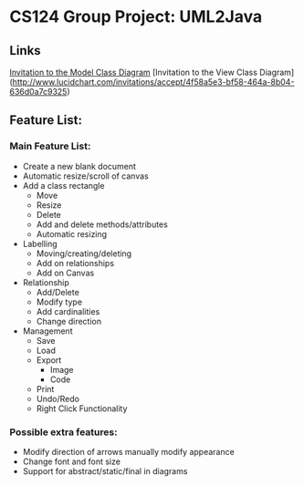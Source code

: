 # CS124 Group Project: UML2Java

## Links

[Invitation to the Model Class Diagram](http://www.lucidchart.com/invitations/accept/4f57911d-520c-46bd-90ab-7bb00a7c6148)
[Invitation to the View Class Diagram] (http://www.lucidchart.com/invitations/accept/4f58a5e3-bf58-464a-8b04-636d0a7c9325)

## Feature List:

### Main Feature List:

* Create a new blank document
* Automatic resize/scroll of canvas
* Add a class rectangle
	* Move
	* Resize
	* Delete
	* Add and delete methods/attributes
	* Automatic resizing
* Labelling
	* Moving/creating/deleting
	* Add on relationships
	* Add on Canvas
* Relationship
	* Add/Delete
	* Modify type
	* Add cardinalities
	* Change direction
* Management
	* Save
	* Load
	* Export
		* Image
		* Code
	* Print
	* Undo/Redo
	* Right Click Functionality


### Possible extra features:
* Modify direction of arrows manually modify appearance
* Change font and font size
* Support for abstract/static/final in diagrams
